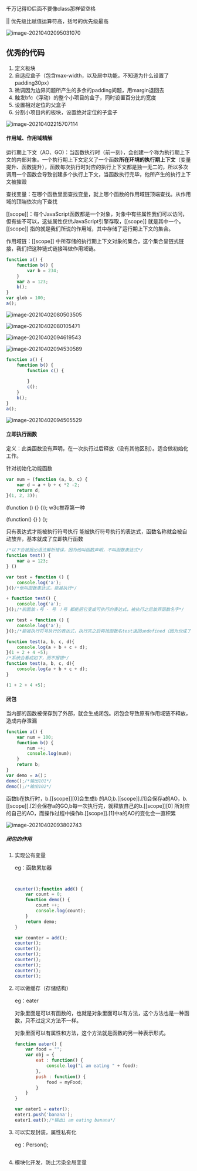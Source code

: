 千万记得ID后面不要像class那样留空格

|| 优先级比赋值运算符高，括号的优先级最高

![image-20210402095031070](C:\Users\Lenovo\AppData\Roaming\Typora\typora-user-images\image-20210402095031070.png)

## 优秀的代码

1. 定义板块 
2. 自适应盒子（包含max-width，以及居中功能，不知道为什么设置了padding30px）
3. 微调因为边界问题所产生的多余的padding问题，用margin退回去
4. 触发bfc（浮动）的整个小项目的盒子，同时设置百分比的宽度
5. 设置相对定位的父盒子
6. 分割小项目内的板块，设置绝对定位的子盒子

![image-20210402215707114](C:\Users\Lenovo\AppData\Roaming\Typora\typora-user-images\image-20210402215707114.png)















#### 作用域、作用域精解

运行期上下文（AO、GO)：当函数执行时（前一刻），会创建一个称为执行期上下文的内部对象。一个执行期上下文定义了一个函数**所在环境的执行期上下文**（变量提升、函数提升），函数每次执行时对应的执行上下文都是独一无二的，所以多次调用一个函数会导致创建多个执行上下文，当函数执行完毕，他所产生的执行上下文被摧毁

查找变量：在哪个函数里面查找变量，就上哪个函数的作用域链顶端查找。从作用域的顶端依次向下查找

[[scope]]：每个JavaScript函数都是一个对象，对象中有些属性我们可以访问，但有些不可以，这些属性仅供JavaScript引擎存取，[[scope]] 就是其中一个。[[scope]] 指的就是我们所说的作用域，其中存储了运行期上下文的集合。

作用域链：[[scope]] 中所存储的执行期上下文对象的集合，这个集合呈链式链接，我们把这种链式链接叫做作用域链。





```javascript
function a() {
    function b() {
        var b = 234;
    }
    var a = 123;
    b();
}
var glob = 100;
a();
```

![image-20210402080503505](C:\Users\Lenovo\AppData\Roaming\Typora\typora-user-images\image-20210402080503505.png)



![image-20210402080105471](C:\Users\Lenovo\AppData\Roaming\Typora\typora-user-images\image-20210402080105471.png)



![image-20210402094619543](C:\Users\Lenovo\AppData\Roaming\Typora\typora-user-images\image-20210402094619543.png)



![image-20210402094530589](C:\Users\Lenovo\AppData\Roaming\Typora\typora-user-images\image-20210402094530589.png)





```javascript
function a() {
    function b() {
        function c() {
            
        }
        c();
    }
    b();
}
a();
```

![image-20210402094505529](C:\Users\Lenovo\AppData\Roaming\Typora\typora-user-images\image-20210402094505529.png)







#### 立即执行函数

定义：此类函数没有声明，在一次执行过后释放（没有其他区别）。适合做初始化工作。

针对初始化功能函数

```javascript
var num = (function (a, b, c) {
    var d = a + b + c *2 -2;
    return d;
}(1, 2, 3));
```

(function () {} ()); w3c推荐第一种

(function() {} ) ();

只有表达式才能被执行符号执行  能被执行符号执行的表达式，函数名称就会被自动放弃，基本就成了立即执行函数

```javascript
/*以下会被报出语法解析错误，因为他叫函数声明，不叫函数表达式*/
function test() {
    var a = 123;
} ()
```



```javascript
var test = function () {
    console.log('a');
}()/*他叫函数表达式，能被执行*/

+ function test() {
    console.log('a');
}();/*前面放﹢号 - 号 ！号 都能把它变成可执行的表达式，被执行之后放弃函数名字*/

var test = function () {
    console.log('a');
}();/*能被执行符号执行的表达式，执行完之后再找函数名test返回undefined（因为分成了test声明和赋值两部分，声明还在，赋值的那个函数没了，所以test没被赋值，返回undefined），被放弃了，基本上成了立即执行函数*/
```



```javascript
function test(a, b, c, d){
    console.log(a + b + c + d);
}(1 + 2 + 4 +5);
/*系统会看成如下，而不报错*/
function test(a, b, c, d){
    console.log(a + b + c + d);
}

(1 + 2 + 4 +5);
```



#### 闭包

当内部的函数被保存到了外部，就会生成闭包。闭包会导致原有作用域链不释放，造成内存泄漏

```javascript
function a() {
    var num = 100;
    function b() {
        num ++;
        console.log(num);
    }
    return b;
}
var demo = a()；
demo();/*输出101*/
demo();/*输出102*/
```

函数b在执行时，b.[[scope]]\[0]会生成b 的AO,b.[[scope]].[1]会保存a的AO，b.[[scope]].[2]会保存a的GO,b每一次执行完，就释放自己的b.[[scope]]\[0] 所对应的自己的AO，而操作过程中操作b.[[scope]].[1]中a的AO的变化会一直积累

![image-20210402093802743](C:\Users\Lenovo\AppData\Roaming\Typora\typora-user-images\image-20210402093802743.png)

##### 闭包的作用

1. 实现公有变量

   eg：函数累加器

   ```javascript
   
   
   counter();function add() {
       var count = 0;
       function demo() {
           count ++;
           console.log(count);
       }
       return demo;
   }
   
   var counter = add();
   counter();
   counter();
   counter();
   counter();
   counter();
   counter();
   counter();
   ```

   

2. 可以做缓存（存储结构）

   eg：eater

   对象里面是可以有函数的，也就是对象里面可以有方法，这个方法也是一种函数，只不过定义方法不一样。

   对象里面可以有属性和方法，这个方法就是函数的另一种表示形式。

   ```javascript
   function eater() {
       var food = "";
       var obj = {
           eat : function() {
               console.log("i am eating " + food);
           },
           push : function() {
               food = myFood;
           }
       }
   }
   
   var eater1 = eater();
   eater1.push('banana');
   eater1.eat();/*输出i am eating banana*/
   ```

   

3. 可以实现封装，属性私有化

   eg：Person();

   ```javascript
   
   ```

   

4. 模块化开发，防止污染全局变量













